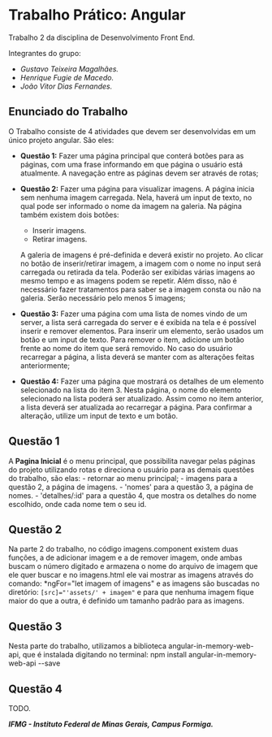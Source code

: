 # Trabalho Prático: Angular

Trabalho 2 da disciplina de Desenvolvimento Front End.

Integrantes do grupo:

- *Gustavo Teixeira Magalhães.*
- *Henrique Fugie de Macedo.*
- *João Vitor Dias Fernandes.*


## Enunciado do Trabalho

O Trabalho consiste de 4 atividades que devem ser desenvolvidas em um único projeto angular. São eles:

- **Questão 1:** Fazer uma página principal que conterá botões para as páginas, com uma frase informando em que página o usuário está atualmente. A navegação entre as páginas devem ser através de rotas;

- **Questão 2:** Fazer uma página para visualizar imagens. A página inicia sem nenhuma imagem carregada. Nela, haverá um input de texto, no qual pode ser informado o nome da imagem na galeria. Na página também existem dois botões: 
    - Inserir imagens.
    - Retirar imagens.
    
    A galeria de imagens é pré-definida e deverá existir no projeto. Ao clicar no botão de inserir/retirar imagem, a imagem com o nome no input será carregada ou retirada da tela. Poderão ser exibidas várias imagens ao mesmo
tempo e as imagens podem se repetir. Além disso, não é necessário fazer tratamentos para saber se a imagem consta ou não na galeria. Serão necessário pelo menos 5 imagens;

- **Questão 3:** Fazer uma página com uma lista de nomes vindo de um server, a lista será carregada do server e é exibida na tela e é possível inserir e remover elementos. Para inserir um elemento, serão usados um botão e um input de texto. Para remover o item, adicione um botão frente ao nome do item que será removido. No caso do usuário recarregar a página, a lista deverá se manter com as alterações feitas anteriormente;

- **Questão 4:** Fazer uma página que mostrará os detalhes de um elemento selecionado na lista do item 3. Nesta página, o nome do elemento selecionado na lista poderá ser atualizado. Assim como no item anterior, a lista deverá ser atualizada ao
recarregar a página. Para confirmar a alteração, utilize um input de texto e um botão.


## Questão 1

A **Pagina Inicial** é o menu principal, que possibilita navegar pelas páginas do projeto utilizando rotas e direciona o usuário para as demais questões do trabalho, são elas:
    - retornar ao menu principal;
    - imagens para a questão 2, a página de imagens.
    - 'nomes' para a questão 3, a página de nomes.
    - 'detalhes/:id' para a questão 4, que mostra os detalhes do nome escolhido, onde cada nome tem o seu id.

## Questão 2

Na parte 2 do trabalho, no código imagens.component existem duas funções, a de adicionar imagem e a de remover imagem, onde ambas buscam o número digitado e armazena o nome do arquivo de imagem que ele quer buscar e no imagens.html ele vai mostrar as imagens através do comando: *ngFor="let imagem of imagens" e as imagens são buscadas no diretório: ```[src]="'assets/' + imagem"``` e para que nenhuma imagem fique maior do que a outra, é definido um tamanho padrão para as imagens.

## Questão 3

Nesta parte do trabalho, utilizamos a biblioteca angular-in-memory-web-api, que é instalada digitando no terminal: npm install angular-in-memory-web-api --save

## Questão 4

TODO.


***IFMG - Instituto Federal de Minas Gerais, Campus Formiga.*** 
